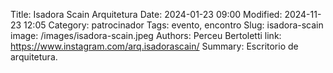 Title: Isadora Scain Arquitetura
Date: 2024-01-23 09:00
Modified: 2024-11-23 12:05
Category: patrocinador
Tags: evento, encontro
Slug: isadora-scain
image: /images/isadora-scain.jpeg
Authors: Perceu Bertoletti
link: https://www.instagram.com/arq.isadorascain/
Summary: Escritorio de arquitetura.
